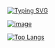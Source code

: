 [![Typing SVG](https://readme-typing-svg.herokuapp.com?font=Fira+Code&weight=500&pause=1000&width=435&lines=Job+listings+with+filtering)](https://git.io/typing-svg)

[![image](https://github.com/Vladimir0657305/Job-listings-with-filtering/blob/main/Job-listings-with-filtering.gif)](https://github.com/Vladimir0657305/Job-listings-with-filtering)

[![Top Langs](https://github-readme-stats.vercel.app/api/top-langs/?username=Vladimir0657305)](https://github.com/anuraghazra/github-readme-stats)
